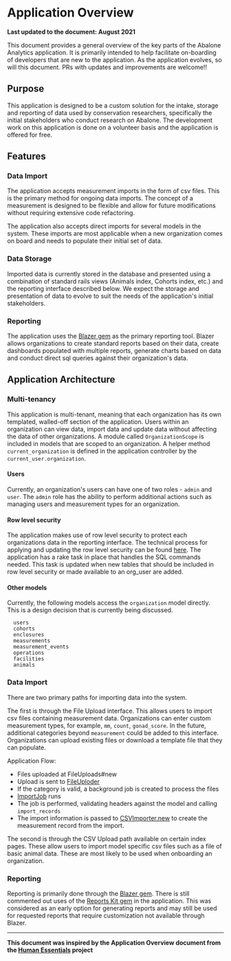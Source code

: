 # Application Overview

__Last updated to the document: August 2021__

This document provides a general overview of the key parts of the Abalone Analytics application. It is primarily intended to help facilitate on-boarding of developers that are new to the application. As the application evolves, so will this document. PRs with updates and improvements are welcome!!

## Purpose

This application is designed to be a custom solution for the intake, storage and reporting of data used by conservation researchers, specifically the initial stakeholders who conduct research on Abalone. The development work on this application is done on a volunteer basis and the application is offered for free. 

## Features

### Data Import

The application accepts measurement imports in the form of csv files. This is the primary method for ongoing data imports. The concept of a measurement is designed to be flexible and allow for future modifications without requiring extensive code refactoring.  

The application also accepts direct imports for several models in the system. These imports are most applicable when a new organization comes on board and needs to populate their initial set of data.

### Data Storage

Imported data is currently stored in the database and presented using a combination of standard rails views (Animals index, Cohorts index, etc.) and the reporting interface described below. We expect the storage and presentation of data to evolve to suit the needs of the application's initial stakeholders.

### Reporting

The application uses the [Blazer gem](https://github.com/ankane/blazer) as the primary reporting tool. Blazer allows organizations to create standard reports based on their data, create dashboards populated with multiple reports, generate charts based on data and conduct direct sql queries against their organization's data.

## Application Architecture

### Multi-tenancy

This application is multi-tenant, meaning that each organization has its own templated, walled-off section of the application. Users within an organization can view data, import data and update data without affecting the data of other organizations. A module called `OrganizationScope` is included in models that are scoped to an organization. A helper method `current_organization` is defined in the application controller by the `current_user.organization`.

#### Users

Currently, an organization's users can have one of two roles - `admin` and `user`. The `admin` role has the ability to perform additional actions such as managing users and measurement types for an organization.


#### Row level security

The application makes use of row level security to protect each organizations data in the reporting interface. The technical process for applying and updating the row level security can be found [here](https://github.com/rubyforgood/abalone/blob/main/blazer_reporting.md). The application has a rake task in place that handles the SQL commands needed. This task is updated when new tables that should be included in row level security or made available to an org_user are added.

#### Other models

Currently, the following models access the `organization` model directly. This is a design decision that is currently being discussed.

```
  users
  cohorts
  enclosures
  measurements
  measurement_events
  operations
  facilities
  animals
```

### Data Import

There are two primary paths for importing data into the system.  

The first is through the File Upload interface. This allows users to import csv files containing measurement data. Organizations can enter custom measurement types, for example, `mm`, `count`, `gonad_score`. In the future, additional categories beyond `measurement` could be added to this interface. Organizations can upload existing files or download a template file that they can populate.

Application Flow:
- Files uploaded at FileUploads#new
- Upload is sent to [FileUploder](https://github.com/rubyforgood/abalone/blob/main/app/lib/file_uploader.rb)
- If the category is valid, a background job is created to process the files
- [ImportJob](https://github.com/rubyforgood/abalone/blob/main/app/jobs/concerns/import_job.rb) runs
- The job is performed, validating headers against the model and calling `import_records`
- The import information is passed to [CSVImporter.new](https://github.com/rubyforgood/abalone/blob/main/app/lib/csv_importer.rb) to create the measurement record from the import.

The second is through the CSV Upload path available on certain index pages. These allow users to import model specific csv files such as a file of basic animal data. These are most likely to be used when onboarding an organization.

### Reporting

Reporting is primarily done through the [Blazer gem](https://github.com/ankane/blazer). There is still commented out uses of the [Reports Kit gem](https://www.reportskit.co/) in the application. This was considered as an early option for generating reports and may still be used for requested reports that require customization not available through Blazer.


***

__This document was inspired by the Application Overview document from the [Human Essentials](https://github.com/rubyforgood/human-essentials) project__